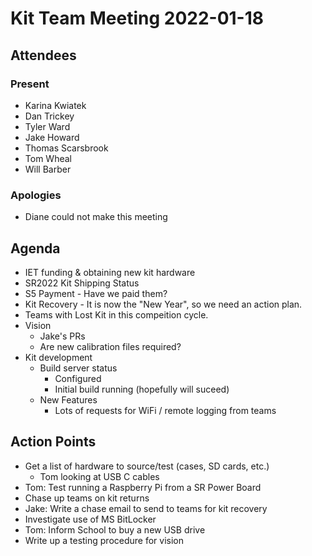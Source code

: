 # Kit Team Meeting 2022-01-18

## Attendees

### Present

- Karina Kwiatek
- Dan Trickey
- Tyler Ward
- Jake Howard
- Thomas Scarsbrook
- Tom Wheal
- Will Barber

### Apologies

- Diane could not make this meeting

## Agenda

- IET funding & obtaining new kit hardware
- SR2022 Kit Shipping Status
- S5 Payment - Have we paid them?
- Kit Recovery - It is now the "New Year", so we need an action plan.
- Teams with Lost Kit in this compeition cycle.
- Vision
    - Jake's PRs
    - Are new calibration files required?
- Kit development
    - Build server status
        - Configured
        - Initial build running (hopefully will suceed)
    - New Features
        - Lots of requests for WiFi / remote logging from teams

## Action Points

- Get a list of hardware to source/test (cases, SD cards, etc.)
    - Tom looking at USB C cables
- Tom: Test running a Raspberry Pi from a SR Power Board
- Chase up teams on kit returns
- Jake: Write a chase email to send to teams for kit recovery
- Investigate use of MS BitLocker
- Tom: Inform School to buy a new USB drive
- Write up a testing procedure for vision


